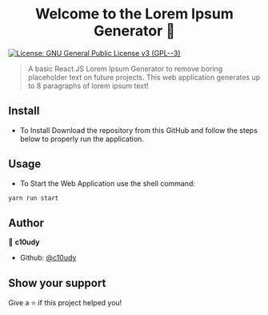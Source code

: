 <h1 align="center">Welcome to the Lorem Ipsum Generator 👋</h1>
<p>
  <a href="https://github.com/c10udy/lorem-app/blob/master/LICENSE.md" target="_blank">
    <img alt="License: GNU General Public License v3 (GPL--3)" src="https://img.shields.io/badge/License-GNU General Public License v3 (GPL--3)-red.svg" />
  </a>
</p>

> A basic React.JS Lorem Ipsum Generator to remove boring placeholder text on future projects. This web application generates up to 8 paragraphs of lorem ipsum text!

## Install
* To Install Download the repository from this GitHub and follow the steps below to properly run the application.

## Usage
* To Start the Web Application use the shell command:
```sh
yarn run start
```

## Author

👤 **c10udy**

* Github: [@c10udy](https://github.com/c10udy)

## Show your support

Give a ⭐️ if this project helped you!
